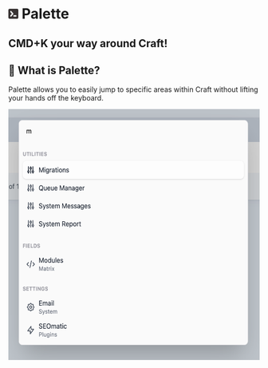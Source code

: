# <img src="src/icon.svg" height="20" width="20"> Palette
## CMD+K your way around Craft!

## 🤔 What is Palette?
Palette allows you to easily jump to specific areas within Craft without lifting your hands off the keyboard.

<img src="docs/palette-in-cp.png" alt="Palette being demonstrated in the control panel. A search bar with text and results for that search depicted below." width="563" height="503">
